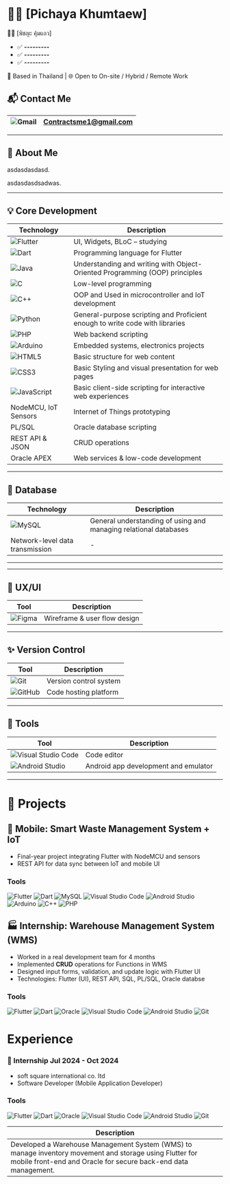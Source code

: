 # 👩‍💻 [Pichaya Khumtaew]  
👩‍💻 [พิชญะ คุ้มแถว]  
- ✅ **---------**  
- ✅ **---------**  
- ✅ **---------**

📍 Based in Thailand | 🌐 Open to On-site / Hybrid / Remote Work  

## 📬 Contact Me

| ![Gmail](https://img.shields.io/badge/Gmail-D14836?style=for-the-badge&logo=gmail&logoColor=white) |Contractsme1@gmail.com |
|----------------------------------------------------------------------------------------------------|-----------------------------|

---

## 🚀 About Me
asdasdasdasd.

asdasdasdsadwas.

---

## 💡 Core Development

| Technology | Description |
|------------|-------------|
| ![Flutter](https://img.shields.io/badge/Flutter-%2302569B.svg?style=for-the-badge&logo=Flutter&logoColor=white) | UI, Widgets, BLoC – studying |
| ![Dart](https://img.shields.io/badge/dart-%230175C2.svg?style=for-the-badge&logo=dart&logoColor=white) | Programming language for Flutter |
| ![Java](https://img.shields.io/badge/java-%23ED8B00.svg?style=for-the-badge&logo=openjdk&logoColor=white) | Understanding and writing with Object-Oriented Programming (OOP) principles |
| ![C](https://img.shields.io/badge/c-%2300599C.svg?style=for-the-badge&logo=c&logoColor=white) | Low-level programming |
| ![C++](https://img.shields.io/badge/c++-%2300599C.svg?style=for-the-badge&logo=c%2B%2B&logoColor=white) | OOP and Used in microcontroller and IoT development |
| ![Python](https://img.shields.io/badge/python-3670A0?style=for-the-badge&logo=python&logoColor=ffdd54) | General-purpose scripting and Proficient enough to write code with libraries |
| ![PHP](https://img.shields.io/badge/php-%23777BB4.svg?style=for-the-badge&logo=php&logoColor=white) | Web backend scripting |
| ![Arduino](https://img.shields.io/badge/-Arduino-00979D?style=for-the-badge&logo=Arduino&logoColor=white) | Embedded systems, electronics projects |
| ![HTML5](https://img.shields.io/badge/html5-%23E34F26.svg?style=for-the-badge&logo=html5&logoColor=white) | Basic structure for web content |
| ![CSS3](https://img.shields.io/badge/css3-%231572B6.svg?style=for-the-badge&logo=css3&logoColor=white) | Basic Styling and visual presentation for web pages |
| ![JavaScript](https://img.shields.io/badge/javascript-%23323330.svg?style=for-the-badge&logo=javascript&logoColor=%23F7DF1E) | Basic client-side scripting for interactive web experiences |
| NodeMCU, IoT Sensors | Internet of Things prototyping |
| PL/SQL | Oracle database scripting |
| REST API & JSON | CRUD operations |
| Oracle APEX | Web services & low-code development |

---

## 💾 Database

| Technology | Description |
|------------|-------------|
| ![MySQL](https://img.shields.io/badge/mysql-4479A1.svg?style=for-the-badge&logo=mysql&logoColor=white) | General understanding of using and managing relational databases |
| Network-level data transmission | - |

---



---

## 🎨 UX/UI

| Tool | Description |
|------|-------------|
| ![Figma](https://img.shields.io/badge/figma-%23F24E1E.svg?style=for-the-badge&logo=figma&logoColor=white) | Wireframe & user flow design |

---

## ✨ Version Control

| Tool | Description |
|------|-------------|
| ![Git](https://img.shields.io/badge/git-%23F05033.svg?style=for-the-badge&logo=git&logoColor=white) | Version control system |
| ![GitHub](https://img.shields.io/badge/github-%23121011.svg?style=for-the-badge&logo=github&logoColor=white) | Code hosting platform |

---

## 🔧 Tools

| Tool | Description |
|------|-------------|
| ![Visual Studio Code](https://img.shields.io/badge/Visual%20Studio%20Code-0078d7.svg?style=for-the-badge&logo=visual-studio-code&logoColor=white) | Code editor |
| ![Android Studio](https://img.shields.io/badge/android%20studio-346ac1?style=for-the-badge&logo=android%20studio&logoColor=white) | Android app development and emulator |


---

# 🧪 Projects

## 📱 Mobile: **Smart Waste Management System + IoT**
- Final-year project integrating Flutter with NodeMCU and sensors
- REST API for data sync between IoT and mobile UI
### Tools
![Flutter](https://img.shields.io/badge/Flutter-%2302569B.svg?style=for-the-badge&logo=Flutter&logoColor=white) ![Dart](https://img.shields.io/badge/dart-%230175C2.svg?style=for-the-badge&logo=dart&logoColor=white) ![MySQL](https://img.shields.io/badge/mysql-4479A1.svg?style=for-the-badge&logo=mysql&logoColor=white) ![Visual Studio Code](https://img.shields.io/badge/Visual%20Studio%20Code-0078d7.svg?style=for-the-badge&logo=visual-studio-code&logoColor=white) ![Android Studio](https://img.shields.io/badge/android%20studio-346ac1?style=for-the-badge&logo=android%20studio&logoColor=white) ![Arduino](https://img.shields.io/badge/-Arduino-00979D?style=for-the-badge&logo=Arduino&logoColor=white) ![C++](https://img.shields.io/badge/c++-%2300599C.svg?style=for-the-badge&logo=c%2B%2B&logoColor=white) ![PHP](https://img.shields.io/badge/php-%23777BB4.svg?style=for-the-badge&logo=php&logoColor=white)

## 🏭 Internship: **Warehouse Management System (WMS)**
- Worked in a real development team for 4 months
- Implemented **CRUD** operations for Functions in WMS
- Designed input forms, validation, and update logic with Flutter UI
- Technologies: Flutter (UI), REST API, SQL, PL/SQL, Oracle databse

### Tools
![Flutter](https://img.shields.io/badge/Flutter-%2302569B.svg?style=for-the-badge&logo=Flutter&logoColor=white) ![Dart](https://img.shields.io/badge/dart-%230175C2.svg?style=for-the-badge&logo=dart&logoColor=white) ![Oracle](https://img.shields.io/badge/Oracle-F80000?style=for-the-badge&logo=oracle&logoColor=white) ![Visual Studio Code](https://img.shields.io/badge/Visual%20Studio%20Code-0078d7.svg?style=for-the-badge&logo=visual-studio-code&logoColor=white) ![Android Studio](https://img.shields.io/badge/android%20studio-346ac1?style=for-the-badge&logo=android%20studio&logoColor=white) ![Git](https://img.shields.io/badge/git-%23F05033.svg?style=for-the-badge&logo=git&logoColor=white)

# Experience

### 💼 Internship Jul 2024 - Oct 2024
- soft square international co. ltd
- Software Developer (Mobile Application Developer)

### Tools
![Flutter](https://img.shields.io/badge/Flutter-%2302569B.svg?style=for-the-badge&logo=Flutter&logoColor=white) ![Dart](https://img.shields.io/badge/dart-%230175C2.svg?style=for-the-badge&logo=dart&logoColor=white) ![Oracle](https://img.shields.io/badge/Oracle-F80000?style=for-the-badge&logo=oracle&logoColor=white) ![Visual Studio Code](https://img.shields.io/badge/Visual%20Studio%20Code-0078d7.svg?style=for-the-badge&logo=visual-studio-code&logoColor=white) ![Android Studio](https://img.shields.io/badge/android%20studio-346ac1?style=for-the-badge&logo=android%20studio&logoColor=white) ![Git](https://img.shields.io/badge/git-%23F05033.svg?style=for-the-badge&logo=git&logoColor=white)


|Description                                                                                                    |
|---------------------------------------------------------------------------------------------------------------|
| Developed a Warehouse Management System (WMS) to manage inventory movement and storage using Flutter for mobile front-end and Oracle for secure back-end data management. |

